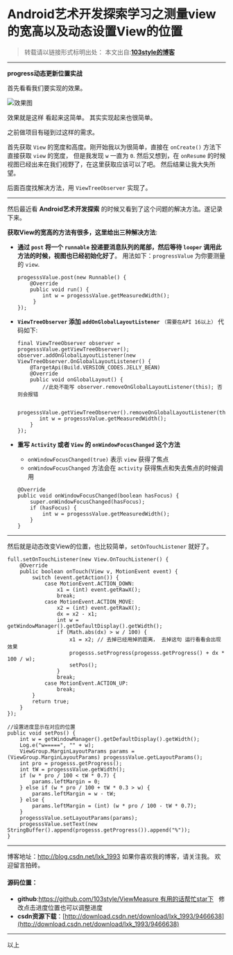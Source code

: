 # Android艺术开发探索学习之测量view的宽高以及动态设置View的位置 

>转载请以链接形式标明出处： 
本文出自:[**103style的博客**](http://blog.csdn.net/lxk_1993) 

---

**progress动态更新位置实战**

首先看看我们要实现的效果。

![效果图](http://upload-images.jianshu.io/upload_images/1709375-357b760f872ce33e?imageMogr2/auto-orient/strip)

效果就是这样 看起来这简单。 其实实现起来也很简单。

之前做项目有碰到过这样的需求。

首先获取 `View` 的宽度和高度。刚开始我以为很简单，直接在 `onCreate()` 方法下直接获取 `view` 的宽度，
但是我发现 `w` 一直为 `0`.
然后又想到，在 `onResume` 的时候视图已经出来在我们视野了，在这里获取应该可以了吧。
然后结果让我大失所望。

后面百度找解决方法，用 `ViewTreeObserver` 实现了。

---

然后最近看 **Android艺术开发探索** 的时候又看到了这个问题的解决方法。遂记录下来。

**获取View的宽高的方法有很多，这里给出三种解决方法**:

* **通过 `post` 将一个 `runnable` 投递要消息队列的尾部，然后等待 `looper` 调用此方法的时候，视图也已经初始化好了**。
用法如下：`progressValue` 为你要测量的 `view`.
    ```
    progesssValue.post(new Runnable() {
        @Override
        public void run() {
            int w = progesssValue.getMeasuredWidth();
         }
    });
    ```

* **`ViewTreeObserver` 添加 `addOnGlobalLayoutListener`** `（需要在API 16以上）`
    代码如下:
    ```
    final ViewTreeObserver observer = progesssValue.getViewTreeObserver();
    observer.addOnGlobalLayoutListener(new  ViewTreeObserver.OnGlobalLayoutListener() {
        @TargetApi(Build.VERSION_CODES.JELLY_BEAN)
        @Override
        public void onGlobalLayout() {
            //此处不能写 observer.removeOnGlobalLayoutListener(this); 否则会报错         

           progesssValue.getViewTreeObserver().removeOnGlobalLayoutListener(this);
           int w = progesssValue.getMeasuredWidth();
        }
    });
    ```
* **重写 `Activity` 或者 `View` 的 `onWindowFocusChanged` 这个方法**
    * `onWindowFocusChanged(true)` 表示 `view` 获得了焦点
    * `onWindowFocusChanged` 方法会在 `activity` 获得焦点和失去焦点的时候调用
    ```
    @Override
    public void onWindowFocusChanged(boolean hasFocus) {
        super.onWindowFocusChanged(hasFocus);
        if (hasFocus) {
            int w = progesssValue.getMeasuredWidth();
        }
    }
    ```

---

然后就是动态改变View的位置，也比较简单，`setOnTouchListener` 就好了。
```
full.setOnTouchListener(new View.OnTouchListener() {
    @Override
    public boolean onTouch(View v, MotionEvent event) {
        switch (event.getAction()) {
            case MotionEvent.ACTION_DOWN:
                x1 = (int) event.getRawX();
                break;
            case MotionEvent.ACTION_MOVE:
                x2 = (int) event.getRawX();
                dx = x2 - x1;
                int w = getWindowManager().getDefaultDisplay().getWidth();
                if (Math.abs(dx) > w / 100) {
                    x1 = x2; // 去掉已经用掉的距离， 去掉这句 运行看看会出现效果
                    progesss.setProgress(progesss.getProgress() + dx * 100 / w);
                    setPos();
                }
                break;
            case MotionEvent.ACTION_UP:
                break;
        }
        return true;
    }
});

//设置进度显示在对应的位置
public void setPos() {
    int w = getWindowManager().getDefaultDisplay().getWidth();
    Log.e("w=====", "" + w);
    ViewGroup.MarginLayoutParams params = (ViewGroup.MarginLayoutParams) progesssValue.getLayoutParams();
    int pro = progesss.getProgress();
    int tW = progesssValue.getWidth();
    if (w * pro / 100 < tW * 0.7) {
        params.leftMargin = 0;
    } else if (w * pro / 100 + tW * 0.3 > w) {
        params.leftMargin = w - tW;
    } else {
        params.leftMargin = (int) (w * pro / 100 - tW * 0.7);
    }
    progesssValue.setLayoutParams(params);
    progesssValue.setText(new StringBuffer().append(progesss.getProgress()).append("%"));
}
```

---

博客地址：http://blog.csdn.net/lxk_1993
如果你喜欢我的博客，请关注我。
欢迎留言拍砖。

#### 源码位置：
* **github**:[https://github.com/103style/ViewMeasure 有用的话帮忙star下](https://github.com/103style/ViewMeasure)   修改点击进度位置也可以调整进度
* **csdn资源下载**：[http://download.csdn.net/download/lxk_1993/9466638](http://download.csdn.net/download/lxk_1993/9466638)

---

以上
